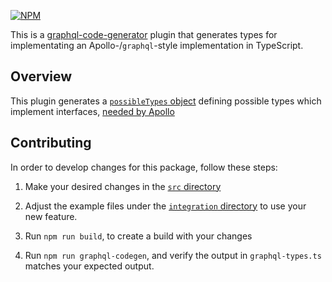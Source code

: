 [![NPM](https://img.shields.io/npm/v/@homebound/graphql-typescript-possible-types)](https://www.npmjs.com/package/@homebound/graphql-typescript-possible-types)

This is a [graphql-code-generator](https://graphql-code-generator.com/) plugin that generates types for implementating an Apollo-/`graphql`-style implementation in TypeScript.

## Overview

This plugin generates a [`possibleTypes` object](integration/graphql-types.ts) defining possible types which implement interfaces, [needed by Apollo](https://www.apollographql.com/docs/react/data/fragments/#defining-possibletypes-manually)

## Contributing

In order to develop changes for this package, follow these steps:

1. Make your desired changes in the [`src` directory](/src)

2. Adjust the example files under the [`integration` directory](/integration) to use your new feature.

3. Run `npm run build`, to create a build with your changes

4. Run `npm run graphql-codegen`, and verify the output in `graphql-types.ts` matches your expected output.
